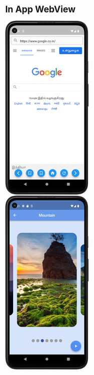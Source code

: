# In App WebView

<img src="https://github.com/RomitKatrodiya/in_app_webview/blob/master/images/Screenshot_20220914_123534.png" style=" height:550px; " data-target="animated-image.originalImage"><img src="https://github.com/RomitKatrodiya/image_gallary/blob/master/images/Screenshot_20220909_103128.png" style=" height:550px; " data-target="animated-image.originalImage">